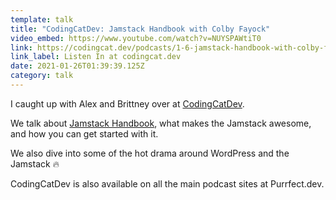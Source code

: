 ```yaml
---
template: talk
title: "CodingCatDev: Jamstack Handbook with Colby Fayock"
video_embed: https://www.youtube.com/watch?v=NUYSPAWtiT0
link: https://codingcat.dev/podcasts/1-6-jamstack-handbook-with-colby-fayock/
link_label: Listen In at codingcat.dev
date: 2021-01-26T01:39:39.125Z
category: talk
---
```

I caught up with Alex and Brittney over at [CodingCatDev](https://codingcat.dev/).

We talk about [Jamstack Handbook](https://jamstackhandbook.com/), what makes the Jamstack awesome, and how you can get started with it.

We also dive into some of the hot drama around WordPress and the Jamstack 🔥

CodingCatDev is also available on all the main podcast sites at Purrfect.dev.